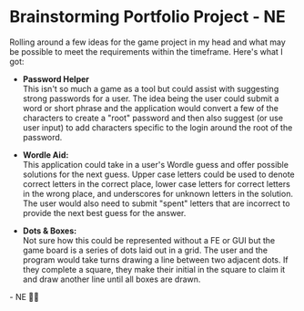 # Brainstorming Portfolio Project - NE

Rolling around a few ideas for the game project in my head and what may be possible to meet the requirements within the timeframe. Here's what I got:

- **Password Helper** <br>
  This isn't so much a game as a tool but could assist with suggesting strong passwords for a user. The idea being the user could submit a word or short phrase and the application would convert a few of the characters to create a "root" password and then also suggest (or use user input) to add characters specific to the login around the root of the password.

- **Wordle Aid:** <br>
  This application could take in a user's Wordle guess and offer possible solutions for the next guess. Upper case letters could be used to denote correct letters in the correct place, lower case letters for correct letters in the wrong place, and underscores for unknown letters in the solution. The user would also need to submit "spent" letters that are incorrect to provide the next best guess for the answer.

- **Dots & Boxes:** <br>
  Not sure how this could be represented without a FE or GUI but the game board is a series of dots laid out in a grid. The user and the program would take turns drawing a line between two adjacent dots. If they complete a square, they make their initial in the square to claim it and draw another line until all boxes are drawn.

\- NE 🧑‍💻
